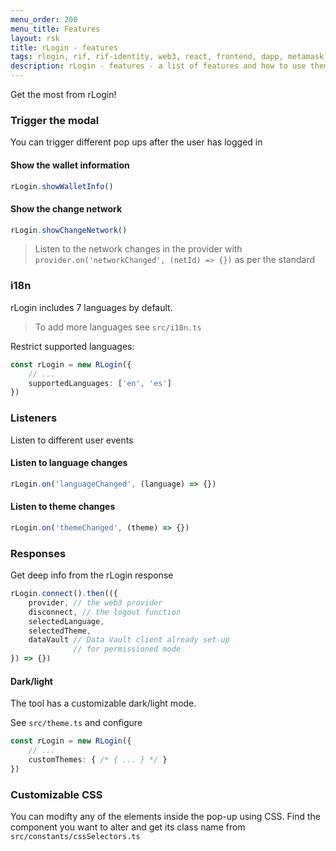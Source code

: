 ```yaml
---
menu_order: 200
menu_title: Features
layout: rsk
title: rLogin - features
tags: rlogin, rif, rif-identity, web3, react, frontend, dapp, metamask, ledger, trezor, dcent, liquality, portis
description: rLogin - features - a list of features and how to use them
---
```


Get the most from rLogin!

### Trigger the modal

You can trigger different pop ups after the user has logged in

#### Show the wallet information

```typescript
rLogin.showWalletInfo()
```

#### Show the change network

```typescript
rLogin.showChangeNetwork()
```

> Listen to the network changes in the provider with `provider.on('networkChanged', (netId) => {})` as per the standard

### i18n

rLogin includes 7 languages by default.

> To add more languages see `src/i18n.ts`


Restrict supported languages:

```typescript
const rLogin = new RLogin({
    // ...
    supportedLanguages: ['en', 'es']
})
```

### Listeners

Listen to different user events

#### Listen to language changes

```typescript
rLogin.on('languageChanged', (language) => {})
```

#### Listen to theme changes

```typescript
rLogin.on('themeChanged', (theme) => {})
```

### Responses

Get deep info from the rLogin response

```typescript
rLogin.connect().then(({
    provider, // the web3 provider
    disconnect, // the logout function
    selectedLanguage,
    selectedTheme,
    dataVault // Data Vault client already set-up
              // for permissioned mode
}) => {})
```

#### Dark/light

The tool has a customizable dark/light mode.

See `src/theme.ts` and configure

```typescript
const rLogin = new RLogin({
    // ...
    customThemes: { /* { ... } */ }
})
```

### Customizable CSS

You can modifty any of the elements inside the pop-up using CSS. Find the component you want to alter and get its class name from `src/constants/cssSelectors.ts`
